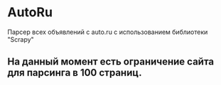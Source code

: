 # AutoRu
Парсер всех объявлений с auto.ru с использованием библиотеки "Scrapy"

## На данный момент есть ограничение сайта для парсинга в 100 страниц. 
